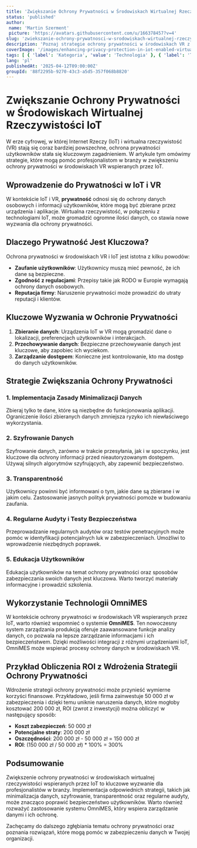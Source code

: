 ```yaml
---
title: 'Zwiększanie Ochrony Prywatności w Środowiskach Wirtualnej Rzeczywistości IoT'
status: 'published'
author:
 name: 'Martin Szerment'
 picture: 'https://avatars.githubusercontent.com/u/166378457?v=4'
slug: 'zwiekszanie-ochrony-prywatnosci-w-srodowiskach-wirtualnej-rzeczywistosci-iot'
description: 'Poznaj strategie ochrony prywatności w środowiskach VR z wykorzystaniem IoT. Kluczowe wskazówki dla profesjonalistów z branży.'
coverImage: '/images/enhancing-privacy-protection-in-iot-enabled-virtual-reality-environments-strategies-for-industry-professionals.png'
tags: [ { 'label': 'Kategoria', 'value': 'Technologia' }, { 'label': 'Temat', 'value': 'Prywatność' } ]
lang: 'pl'
publishedAt: '2025-04-12T09:00:00Z'
groupId: '88f2295b-9270-43c3-a5d5-357f068b8820'
---
```

# Zwiększanie Ochrony Prywatności w Środowiskach Wirtualnej Rzeczywistości IoT

W erze cyfrowej, w której Internet Rzeczy (IoT) i wirtualna rzeczywistość (VR) stają się coraz bardziej powszechne, ochrona prywatności użytkowników stała się kluczowym zagadnieniem. W artykule tym omówimy strategie, które mogą pomóc profesjonalistom w branży w zwiększeniu ochrony prywatności w środowiskach VR wspieranych przez IoT.

## Wprowadzenie do Prywatności w IoT i VR

W kontekście IoT i VR, **prywatność** odnosi się do ochrony danych osobowych i informacji użytkowników, które mogą być zbierane przez urządzenia i aplikacje. Wirtualna rzeczywistość, w połączeniu z technologiami IoT, może gromadzić ogromne ilości danych, co stawia nowe wyzwania dla ochrony prywatności.

## Dlaczego Prywatność Jest Kluczowa?

Ochrona prywatności w środowiskach VR i IoT jest istotna z kilku powodów:
- **Zaufanie użytkowników**: Użytkownicy muszą mieć pewność, że ich dane są bezpieczne.
- **Zgodność z regulacjami**: Przepisy takie jak RODO w Europie wymagają ochrony danych osobowych.
- **Reputacja firmy**: Naruszenie prywatności może prowadzić do utraty reputacji i klientów.

## Kluczowe Wyzwania w Ochronie Prywatności

1. **Zbieranie danych**: Urządzenia IoT w VR mogą gromadzić dane o lokalizacji, preferencjach użytkowników i interakcjach.
2. **Przechowywanie danych**: Bezpieczne przechowywanie danych jest kluczowe, aby zapobiec ich wyciekom.
3. **Zarządzanie dostępem**: Konieczne jest kontrolowanie, kto ma dostęp do danych użytkowników.

## Strategie Zwiększania Ochrony Prywatności

### 1. Implementacja Zasady Minimalizacji Danych

Zbieraj tylko te dane, które są niezbędne do funkcjonowania aplikacji. Ograniczenie ilości zbieranych danych zmniejsza ryzyko ich niewłaściwego wykorzystania.

### 2. Szyfrowanie Danych

Szyfrowanie danych, zarówno w trakcie przesyłania, jak i w spoczynku, jest kluczowe dla ochrony informacji przed nieautoryzowanym dostępem. Używaj silnych algorytmów szyfrujących, aby zapewnić bezpieczeństwo.

### 3. Transparentność

Użytkownicy powinni być informowani o tym, jakie dane są zbierane i w jakim celu. Zastosowanie jasnych polityk prywatności pomoże w budowaniu zaufania.

### 4. Regularne Audyty i Testy Bezpieczeństwa

Przeprowadzanie regularnych audytów oraz testów penetracyjnych może pomóc w identyfikacji potencjalnych luk w zabezpieczeniach. Umożliwi to wprowadzenie niezbędnych poprawek.

### 5. Edukacja Użytkowników

Edukacja użytkowników na temat ochrony prywatności oraz sposobów zabezpieczania swoich danych jest kluczowa. Warto tworzyć materiały informacyjne i prowadzić szkolenia.

## Wykorzystanie Technologii OmniMES

W kontekście ochrony prywatności w środowiskach VR wspieranych przez IoT, warto również wspomnieć o systemie **OmniMES**. Ten nowoczesny system zarządzania produkcją oferuje zaawansowane funkcje analizy danych, co pozwala na lepsze zarządzanie informacjami i ich bezpieczeństwem. Dzięki możliwości integracji z różnymi urządzeniami IoT, OmniMES może wspierać procesy ochrony danych w środowiskach VR.

## Przykład Obliczenia ROI z Wdrożenia Strategii Ochrony Prywatności

Wdrożenie strategii ochrony prywatności może przynieść wymierne korzyści finansowe. Przykładowo, jeśli firma zainwestuje 50 000 zł w zabezpieczenia i dzięki temu uniknie naruszenia danych, które mogłoby kosztować 200 000 zł, ROI (zwrot z inwestycji) można obliczyć w następujący sposób:

- **Koszt zabezpieczeń**: 50 000 zł
- **Potencjalne straty**: 200 000 zł
- **Oszczędności**: 200 000 zł - 50 000 zł = 150 000 zł
- **ROI**: (150 000 zł / 50 000 zł) * 100% = 300%

## Podsumowanie

Zwiększenie ochrony prywatności w środowiskach wirtualnej rzeczywistości wspieranych przez IoT to kluczowe wyzwanie dla profesjonalistów w branży. Implementacja odpowiednich strategii, takich jak minimalizacja danych, szyfrowanie, transparentność oraz regularne audyty, może znacząco poprawić bezpieczeństwo użytkowników. Warto również rozważyć zastosowanie systemu OmniMES, który wspiera zarządzanie danymi i ich ochronę. 

Zachęcamy do dalszego zgłębiania tematu ochrony prywatności oraz poznania rozwiązań, które mogą pomóc w zabezpieczeniu danych w Twojej organizacji.
